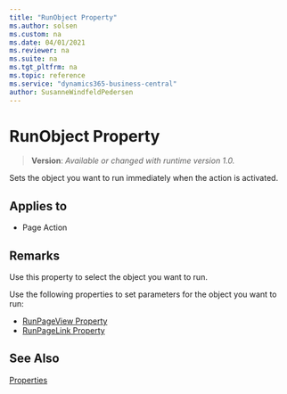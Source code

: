 ```yaml
---
title: "RunObject Property"
ms.author: solsen
ms.custom: na
ms.date: 04/01/2021
ms.reviewer: na
ms.suite: na
ms.tgt_pltfrm: na
ms.topic: reference
ms.service: "dynamics365-business-central"
author: SusanneWindfeldPedersen
---
```

[//]: # (START>DO_NOT_EDIT)
[//]: # (IMPORTANT:Do not edit any of the content between here and the END>DO_NOT_EDIT.)
[//]: # (Any modifications should be made in the .xml files in the ModernDev repo.)
# RunObject Property
> **Version**: _Available or changed with runtime version 1.0._

Sets the object you want to run immediately when the action is activated.

## Applies to
-   Page Action

[//]: # (IMPORTANT: END>DO_NOT_EDIT)


## Remarks  

Use this property to select the object you want to run.  
  
Use the following properties to set parameters for the object you want to run:  
  
- [RunPageView Property](devenv-runpageview-property.md)  
- [RunPageLink Property](devenv-runpagelink-property.md)  
  
## See Also

[Properties](devenv-properties.md)  
